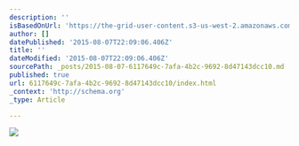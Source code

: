 ```yaml
---
description: ''
isBasedOnUrl: 'https://the-grid-user-content.s3-us-west-2.amazonaws.com/18ce1367-7cb6-441e-b30e-a8597211d683.JPG'
author: []
datePublished: '2015-08-07T22:09:06.406Z'
title: ''
dateModified: '2015-08-07T22:09:06.406Z'
sourcePath: _posts/2015-08-07-6117649c-7afa-4b2c-9692-8d47143dcc10.md
published: true
url: 6117649c-7afa-4b2c-9692-8d47143dcc10/index.html
_context: 'http://schema.org'
_type: Article

---
```

![](https://the-grid-user-content.s3-us-west-2.amazonaws.com/18ce1367-7cb6-441e-b30e-a8597211d683.JPG)